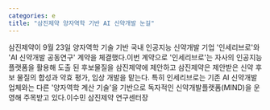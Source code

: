 ```yaml
---
categories: e
title: "삼진제약 양자역학 기반 AI 신약개발 눈길"
---
```

삼진제약이 9월 23일 양자역학 기술 기반 국내 인공지능 신약개발 기업 &#39;인세리브로&#39;와 &#39;AI 신약개발 공동연구&#39; 계약을 체결했다.이번 계약으로 &#39;인세리브로&#39;는 자사의 인공지능 플랫폼을 활용해 도출 된 후보물질을 삼진제약에 제안하고 삼진제약은 제안받은 신약 후보 물질의 합성과 약효 평가, 임상 개발을 맡는다. 특히 인세리브로는 기존 AI 신약개발 업체와는 다른 &#39;양자역학 계산 기술&#39;을 기반으로 독자적인 신약개발플랫폼(MIND)을 운영해 주목받고 있다.이수민 삼진제약 연구센터장